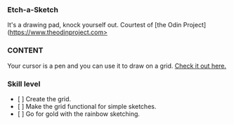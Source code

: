 ### Etch-a-Sketch
It's a drawing pad, knock yourself out.
Courtest of [the Odin Project](https://www.theodinproject.com>

### CONTENT

Your cursor is a pen and you can use it to draw on a grid. [Check it out here.](https://neoplato.github.io/rock-paper-scissors)

### Skill level

*    [ ]  Create the grid.
*    [ ]  Make the grid functional for simple sketches.
*    [ ]  Go for gold with the rainbow sketching.
